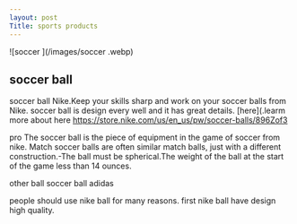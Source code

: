 ```yaml
---
layout: post
Title: sports products
---
```


![soccer ](/images/soccer .webp)

## soccer ball 

soccer ball Nike.Keep your skills sharp and work on your soccer balls from Nike. soccer ball is design every well and it has great details. 
[here](.learm more about here https://store.nike.com/us/en_us/pw/soccer-balls/896Zof3

pro
The soccer ball is the  piece of equipment in the game of soccer from nike. Match soccer balls are often similar  match balls, just with a different construction.-The ball must be spherical.The weight of the ball at the start of the game less than 14 ounces.

other ball
soccer ball adidas

people should use nike ball for many reasons.
first nike ball have design high quality.


